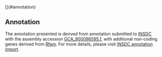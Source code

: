 []{#annotation}

Annotation
----------

The annotation presented is derived from annotation submitted to
[INSDC](http://www.insdc.org) with the assembly accession
[GCA\_900096595.1](http://www.ebi.ac.uk/ena/data/view/GCA_900096595.1),
with additional non-coding genes derived from
[Rfam](http://rfam.xfam.org/). For more details, please visit [INSDC
annotation
import](http://ensemblgenomes.org/info/data/insdc_annotation).
